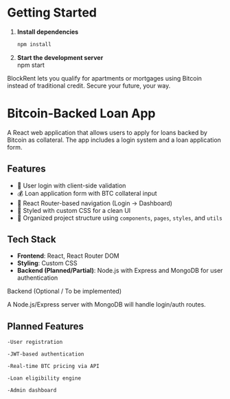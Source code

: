 # Getting Started

1. **Install dependencies**
   ```bash
   npm install
   ```
2. **Start the development server**  
   npm start

BlockRent lets you qualify for apartments or mortgages using Bitcoin instead of traditional credit. Secure your future, your way.

# Bitcoin-Backed Loan App

A React web application that allows users to apply for loans backed by Bitcoin as collateral. The app includes a login system and a loan application form.

## Features

- 🔐 User login with client-side validation
- 💰 Loan application form with BTC collateral input
- 🧭 React Router-based navigation (Login → Dashboard)
- 🎨 Styled with custom CSS for a clean UI
- 📁 Organized project structure using `components`, `pages`, `styles`, and `utils`

## Tech Stack

- **Frontend**: React, React Router DOM
- **Styling**: Custom CSS
- **Backend (Planned/Partial)**: Node.js with Express and MongoDB for user authentication

Backend (Optional / To be implemented)

A Node.js/Express server with MongoDB will handle login/auth routes.

## Planned Features

    -User registration

    -JWT-based authentication

    -Real-time BTC pricing via API

    -Loan eligibility engine

    -Admin dashboard
